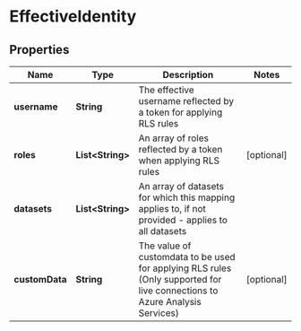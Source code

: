 
# EffectiveIdentity

## Properties
Name | Type | Description | Notes
------------ | ------------- | ------------- | -------------
**username** | **String** | The effective username reflected by a token for applying RLS rules | 
**roles** | **List&lt;String&gt;** | An array of roles reflected by a token when applying RLS rules |  [optional]
**datasets** | **List&lt;String&gt;** | An array of datasets for which this mapping applies to, if not provided - applies to all datasets | 
**customData** | **String** | The value of customdata to be used for applying RLS rules (Only supported for live connections to Azure Analysis Services) |  [optional]



